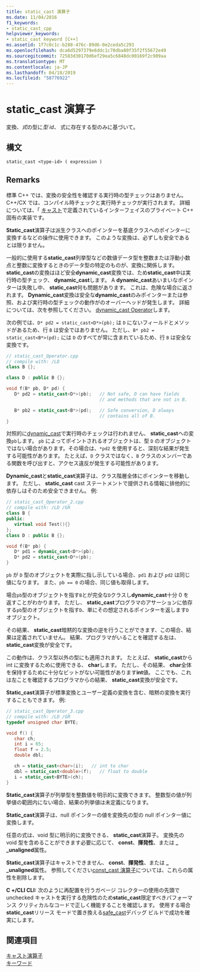 ```yaml
---
title: static_cast 演算子
ms.date: 11/04/2016
f1_keywords:
- static_cast_cpp
helpviewer_keywords:
- static_cast keyword [C++]
ms.assetid: 1f7c0c1c-b288-476c-89d6-0e2ceda5c293
ms.openlocfilehash: dca6d5297379e6ddc1c70dba80f35f2f55672e49
ms.sourcegitcommit: 72583d30170d6ef29ea5c6848dc00169f2c909aa
ms.translationtype: MT
ms.contentlocale: ja-JP
ms.lasthandoff: 04/18/2019
ms.locfileid: "58776922"
---
```

# <a name="staticcast-operator"></a>static_cast 演算子

変換、*式*の型に*型 id、* 式に存在する型のみに基づいて。

## <a name="syntax"></a>構文

```
static_cast <type-id> ( expression )
```

## <a name="remarks"></a>Remarks

標準 C++ では、変換の安全性を確認する実行時の型チェックはありません。 C++/CX では、コンパイル時チェックと実行時チェックが実行されます。 詳細については、「 [キャスト](casting.md)で定義されているインターフェイスのプライベート C++ 固有の実装です。

**Static_cast**演算子は派生クラスへのポインターを基底クラスへのポインターに変換するなどの操作に使用できます。 このような変換は、必ずしも安全であるとは限りません。

一般的に使用する**static_cast**列挙型などの数値データ型を整数または浮動小数点と整数に変換するときのデータ型の特定のものが、変換に関係します。 **static_cast**の変換はほど安全**dynamic_cast**変換では、ため**static_cast**中は実行時の型チェック、 **dynamic_cast**します。 A **dynamic_cast**あいまいなポインターは失敗し中、 **static_cast**何も問題があります。 これは、危険な場合に返されます。 **Dynamic_cast**変換は安全な**dynamic_cast**のみポインターまたは参照、および実行時の型チェックの動作がのオーバーヘッドが発生します。 詳細については、次を参照してください。 [dynamic_cast Operator](../cpp/dynamic-cast-operator.md)します。

次の例では、`D* pd2 = static_cast<D*>(pb);` は `D` にないフィールドとメソッドがあるため、行 `B` は安全ではありません。 ただし、`B* pb2 = static_cast<B*>(pd);` には `D` のすべてが常に含まれているため、行 `B` は安全な変換です。

```cpp
// static_cast_Operator.cpp
// compile with: /LD
class B {};

class D : public B {};

void f(B* pb, D* pd) {
   D* pd2 = static_cast<D*>(pb);   // Not safe, D can have fields
                                   // and methods that are not in B.

   B* pb2 = static_cast<B*>(pd);   // Safe conversion, D always
                                   // contains all of B.
}
```

対照的に[dynamic_cast](../cpp/dynamic-cast-operator.md)で実行時のチェックは行われません、 **static_cast**への変換`pb`します。 `pb` によってポイントされるオブジェクトは、型 `D` のオブジェクトではない場合があります。その場合は、`*pd2` を使用すると、深刻な結果が発生する可能性があります。 たとえば、`D` クラスではなく、`B` クラスのメンバーである関数を呼び出すと、アクセス違反が発生する可能性があります。

**Dynamic_cast**と**static_cast**演算子は、クラス階層全体にポインターを移動します。 ただし、 **static_cast** cast ステートメントで提供される情報に排他的に依存しはそのため安全できません。 例:

```cpp
// static_cast_Operator_2.cpp
// compile with: /LD /GR
class B {
public:
   virtual void Test(){}
};
class D : public B {};

void f(B* pb) {
   D* pd1 = dynamic_cast<D*>(pb);
   D* pd2 = static_cast<D*>(pb);
}
```

`pb` が `D` 型のオブジェクトを実際に指し示している場合、`pd1` および `pd2` は同じ値になります。 また、`pb == 0` の場合、同じ値も取得します。

場合`pb`型のオブジェクトを指す`B`とが完全な`D`クラスし**dynamic_cast**十分 0 を返すことがわかります。 ただし、 **static_cast**プログラマのアサーションに依存する`pb`型のオブジェクトを指す`D`、単にその想定されるポインターを返します`D`オブジェクト。

その結果、 **static_cast**暗黙的な変換の逆を行うことができます、この場合、結果は定義されていません。 結果、プログラマがいることを確認する左は、 **static_cast**変換が安全です。

この動作は、クラス型以外の型にも適用されます。 たとえば、 **static_cast**から int に変換するために使用できる、 **char**します。 ただし、その結果、 **char**全体を保持するために十分なビットがない可能性があります**int**値。 ここでも、これは左ことを確認するプログラマからの結果、 **static_cast**変換が安全です。

**Static_cast**演算子が標準変換とユーザー定義の変換を含む、暗黙の変換を実行することもできます。 例:

```cpp
// static_cast_Operator_3.cpp
// compile with: /LD /GR
typedef unsigned char BYTE;

void f() {
   char ch;
   int i = 65;
   float f = 2.5;
   double dbl;

   ch = static_cast<char>(i);   // int to char
   dbl = static_cast<double>(f);   // float to double
   i = static_cast<BYTE>(ch);
}
```

**Static_cast**演算子が列挙型を整数値を明示的に変換できます。 整数型の値が列挙値の範囲内にない場合、結果の列挙値は未定義になります。

**Static_cast**演算子は、null ポインターの値を変換先の型の null ポインター値に変換します。

任意の式は、void 型に明示的に変換できる、 **static_cast**演算子。 変換先の void 型を含めることができます必要に応じて、 **const**、**揮発性**、または **_ _unaligned**属性。

**Static_cast**演算子はキャストできません、 **const**、**揮発性**、または **_ _unaligned**属性。 参照してください[const_cast 演算子](../cpp/const-cast-operator.md)については、これらの属性を削除します。

**C +/CLI CLI:** 次のように再配置を行うガベージ コレクターの使用の先頭で unchecked キャストを実行する危険性のため**static_cast**限定すべきパフォーマンス クリティカルなコードで正しく機能することを確認します。 使用する場合**static_cast**リリース モードで置き換える[safe_cast](../extensions/safe-cast-cpp-component-extensions.md)デバッグ ビルドで成功を確実にします。

## <a name="see-also"></a>関連項目

[キャスト演算子](../cpp/casting-operators.md)<br/>
[キーワード](../cpp/keywords-cpp.md)